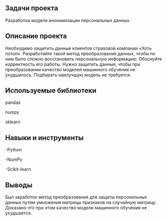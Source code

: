 ## Задачи проекта
Разработка модели анонимизации персональных данных.

## Описание проекта
Необходимо защитить данные клиентов страховой компании «Хоть потоп». Разработайте такой метод преобразования данных, чтобы по ним было сложно восстановить персональную информацию. Обоснуйте корректность его работы. Нужно защитить данные, чтобы при преобразовании качество моделей машинного обучения не ухудшилось. Подбирать наилучшую модель не требуется.

## Используемые библиотеки
pandas

numpy

sklearn
## Навыки и инструменты
-Python

-NumPy

-Scikit-learn

## Выводы

Был заработон метод преобразования для защиты персональных данных путем умножения матрицы признаков на случайную матрицу. Доказано что при этом качество модели машинного обучения не ухудшается.
